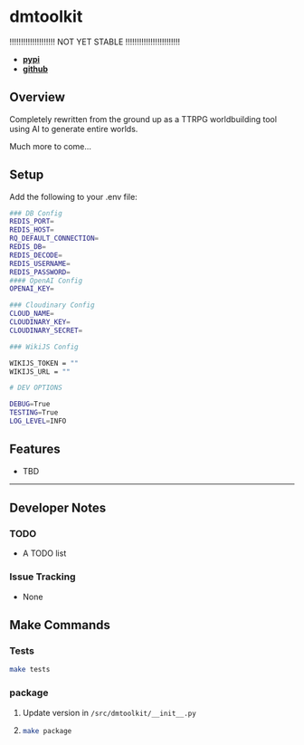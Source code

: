 # dmtoolkit

!!!!!!!!!!!!!!!!!!!! NOT YET STABLE !!!!!!!!!!!!!!!!!!!!!!!!

- **[pypi](https://pypi.org/project/dmtoolkit/)**
- **[github](https://github.com/Sallenmoore/dmtoolkit)**

## Overview

Completely rewritten from the ground up as a TTRPG worldbuilding tool using AI to generate entire worlds.

Much more to come...

## Setup

Add the following to your .env file:

```bash
### DB Config
REDIS_PORT=
REDIS_HOST=
RQ_DEFAULT_CONNECTION=
REDIS_DB=
REDIS_DECODE=
REDIS_USERNAME=
REDIS_PASSWORD=
#### OpenAI Config
OPENAI_KEY=

### Cloudinary Config
CLOUD_NAME=
CLOUDINARY_KEY=
CLOUDINARY_SECRET=

### WikiJS Config

WIKIJS_TOKEN = ""
WIKIJS_URL = ""

# DEV OPTIONS

DEBUG=True
TESTING=True
LOG_LEVEL=INFO
```

## Features

- TBD

---

## Developer Notes

### TODO

- A TODO list

### Issue Tracking

- None

## Make Commands

### Tests

```sh
make tests
```

### package

1. Update version in `/src/dmtoolkit/__init__.py`
2. ```sh
   make package
   ```
